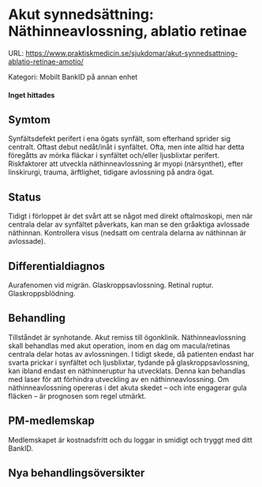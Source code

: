 # Akut synnedsättning: Näthinneavlossning, ablatio retinae

URL: https://www.praktiskmedicin.se/sjukdomar/akut-synnedsattning-ablatio-retinae-amotio/



Kategori: Mobilt BankID på annan enhet

#### Inget hittades

## Symtom

Synfältsdefekt perifert i ena ögats synfält, som efterhand sprider sig centralt. Oftast debut nedåt/inåt i synfältet. Ofta, men inte alltid har detta föregåtts av mörka fläckar i synfältet och/eller ljusblixtar perifert. Riskfaktorer att utveckla näthinneavlossning är myopi (närsynthet), efter linskirurgi, trauma, ärftlighet, tidigare avlossning på andra ögat.

## Status

Tidigt i förloppet är det svårt att se något med direkt oftalmoskopi, men när centrala delar av synfältet påverkats, kan man se den gråaktiga avlossade näthinnan. Kontrollera visus (nedsatt om centrala delarna av näthinnan är avlossade).

## Differentialdiagnos

Aurafenomen vid migrän. Glaskroppsavlossning. Retinal ruptur. Glaskroppsblödning.

## Behandling

Tillståndet är synhotande. Akut remiss till ögonklinik. Näthinneavlossning skall behandlas med akut operation, inom en dag om macula/retinas centrala delar hotas av avlossningen. I tidigt skede, då patienten endast har svarta prickar i synfältet och ljusblixtar, tydande på glaskroppsavlossning, kan ibland endast en näthinneruptur ha utvecklats. Denna kan behandlas med laser för att förhindra utveckling av en näthinneavlossning. Om näthinneavlossning opereras i det akuta skedet – och inte engagerar gula fläcken – är prognosen som regel utmärkt.

## PM-medlemskap

Medlemskapet är kostnadsfritt och du loggar in smidigt och tryggt med ditt BankID.

## Nya behandlingsöversikter

